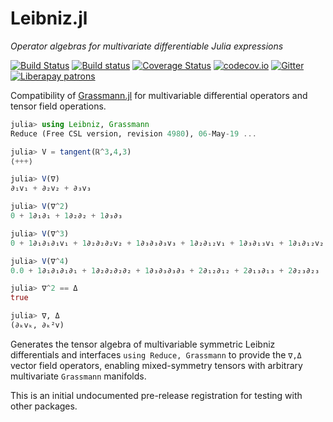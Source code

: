 # Leibniz.jl

*Operator algebras for multivariate differentiable Julia expressions*

[![Build Status](https://travis-ci.org/chakravala/Leibniz.jl.svg?branch=master)](https://travis-ci.org/chakravala/Leibniz.jl)
[![Build status](https://ci.appveyor.com/api/projects/status/xb03dyfvhni6vrj5?svg=true)](https://ci.appveyor.com/project/chakravala/leibniz-jl)
[![Coverage Status](https://coveralls.io/repos/chakravala/Leibniz.jl/badge.svg?branch=master&service=github)](https://coveralls.io/github/chakravala/Leibniz.jl?branch=master)
[![codecov.io](http://codecov.io/github/chakravala/Leibniz.jl/coverage.svg?branch=master)](http://codecov.io/github/chakravala/Leibniz.jl?branch=master)
[![Gitter](https://badges.gitter.im/Grassmann-jl/community.svg)](https://gitter.im/Grassmann-jl/community?utm_source=badge&utm_medium=badge&utm_campaign=pr-badge)
[![Liberapay patrons](https://img.shields.io/liberapay/patrons/chakravala.svg)](https://liberapay.com/chakravala)

Compatibility of [Grassmann.jl](https://github.com/chakravala/Grassmann.jl) for multivariable differential operators and tensor field operations.

```Julia
julia> using Leibniz, Grassmann
Reduce (Free CSL version, revision 4980), 06-May-19 ...

julia> V = tangent(ℝ^3,4,3)
⟨+++⟩

julia> V(∇)
∂₁v₁ + ∂₂v₂ + ∂₃v₃

julia> V(∇^2)
0 + 1∂₁∂₁ + 1∂₂∂₂ + 1∂₃∂₃

julia> V(∇^3)
0 + 1∂₁∂₁∂₁v₁ + 1∂₂∂₂∂₂v₂ + 1∂₃∂₃∂₃v₃ + 1∂₂∂₁₂v₁ + 1∂₃∂₁₃v₁ + 1∂₁∂₁₂v₂ + 1∂₃∂₂₃v₂ + 1∂₁∂₁₃v₃ + 1∂₂∂₂₃v₃

julia> V(∇^4)
0.0 + 1∂₁∂₁∂₁∂₁ + 1∂₂∂₂∂₂∂₂ + 1∂₃∂₃∂₃∂₃ + 2∂₁₂∂₁₂ + 2∂₁₃∂₁₃ + 2∂₂₃∂₂₃

julia> ∇^2 == Δ
true

julia> ∇, Δ
(∂ₖvₖ, ∂ₖ²v)
```

Generates the tensor algebra of multivariable symmetric Leibniz differentials and interfaces `using Reduce, Grassmann` to provide the `∇,Δ` vector field operators, enabling  mixed-symmetry tensors with arbitrary multivariate `Grassmann` manifolds.

This is an initial undocumented pre-release registration for testing with other packages.
